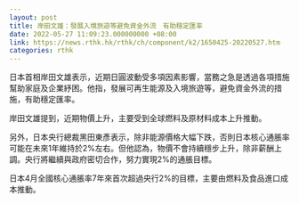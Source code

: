 ```yaml
---
layout: post
title: 岸田文雄：發展入境旅遊等避免資金外流　有助穩定匯率
date: 2022-05-27 11:09:23.000000000 +08:00
link: https://news.rthk.hk/rthk/ch/component/k2/1650425-20220527.htm
categories: rthk
---
```


日本首相岸田文雄表示，近期日圓波動受多項因素影響，當務之急是透過各項措施幫助家庭及企業紓困。他指，發展可再生能源及入境旅遊等，避免資金外流的措施，有助穩定匯率。

岸田文雄提到，近期物價上升，主要受到全球燃料及原材料成本上升推動。

另外，日本央行總裁黑田東彥表示，除非能源價格大幅下跌，否則日本核心通脹率可能在未來1年維持於2%左右。但他認為，物價不會持續穩步上升，除非薪酬上調。央行將繼續與政府密切合作，努力實現2%的通脹目標。

日本4月全國核心通脹率7年來首次超過央行2%的目標，主要由燃料及食品進口成本推動。

